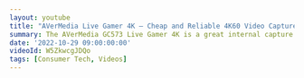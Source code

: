 ```yaml
---
layout: youtube
title: "AVerMedia Live Gamer 4K – Cheap and Reliable 4K60 Video Capture"
summary: The AVerMedia GC573 Live Gamer 4K is a great internal capture card for recording and streaming 4K60 or 1080p240 HDR10 content.
date: '2022-10-29 09:00:00:00'
videoId: W5ZkwcgJDQo
tags: [Consumer Tech, Videos]
---
```


